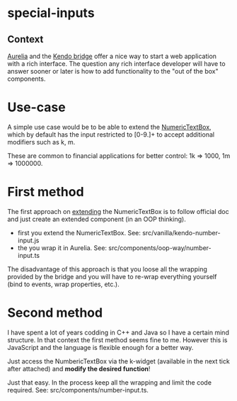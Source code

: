 # special-inputs

## Context

[Aurelia](http://www.aurelia.io) and the [Kendo bridge](https://github.com/aurelia-ui-toolkits/aurelia-kendoui-bridge)
offer a nice way to start a web application with a rich interface. The question any rich interface developer
will have to answer sooner or later is how to add functionality to the "out of the box" components.

# Use-case

A simple use case would be to be able to extend the [NumericTextBox](http://aurelia-ui-toolkits.github.io/demo-kendo/#/samples/numerictextbox-basic-usage), which by
default has the input restricted to [0-9.]+ to accept additional modifiers such as k, m.

These are common to financial applications for better control: 1k => 1000, 1m => 1000000.

# First method

The first approach on [extending](http://docs.telerik.com/kendo-ui/intro/widget-basics/create-custom-kendo-widget) 
the NumericTextBox is to follow official doc and just create an extended component (in an OOP thinking).

- first you extend the NumericTextBox. See: src/vanilla/kendo-number-input.js
- the you wrap it in Aurelia. See: src/components/oop-way/number-input.ts

The disadvantage of this approach is that you loose all the wrapping provided by the bridge
and you will have to re-wrap everything yourself (bind to events, wrap properties, etc.).

# Second method

I have spent a lot of years codding in C++ and Java so I have a certain mind structure.
In that context the first method seems fine to me. However this is JavaScript and the language
is flexible enough for a better way.

Just access the NumbericTextBox via the k-widget (available in the next tick after attached) and
**modify the desired function**! 

Just that easy. In the process keep all the wrapping and limit the code required. See: src/components/number-input.ts.